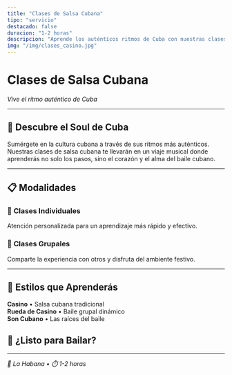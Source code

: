 ```yaml
---
title: "Clases de Salsa Cubana"
tipo: "servicio"
destacado: false
duracion: "1-2 horas"
descripcion: "Aprende los auténticos ritmos de Cuba con nuestras clases de salsa, casino y rueda de casino. Profesores nativos y ambiente tropical garantizado."
img: "/img/clases_casino.jpg"
---
```




# Clases de Salsa Cubana

*Vive el ritmo auténtico de Cuba*

---

## 🎵 Descubre el Soul de Cuba

Sumérgete en la cultura cubana a través de sus ritmos más auténticos. Nuestras clases de salsa cubana te llevarán en un viaje musical donde aprenderás no solo los pasos, sino el corazón y el alma del baile cubano.

---

## 📋 Modalidades

### 👤 **Clases Individuales**
Atención personalizada para un aprendizaje más rápido y efectivo.

### 👥 **Clases Grupales**
Comparte la experiencia con otros y disfruta del ambiente festivo.

---

## 💃 Estilos que Aprenderás

**Casino** • Salsa cubana tradicional  
**Rueda de Casino** • Baile grupal dinámico  
**Son Cubano** • Las raíces del baile



## 🎉 ¿Listo para Bailar?

---

*📍 La Habana • ⏱️ 1-2 horas*